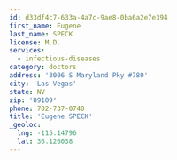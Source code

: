 ```yaml
---
id: d33df4c7-633a-4a7c-9ae8-0ba6a2e7e394
first_name: Eugene
last_name: SPECK
license: M.D.
services:
  - infectious-diseases
category: doctors
address: '3006 S Maryland Pky #780'
city: 'Las Vegas'
state: NV
zip: '89109'
phone: 702-737-0740
title: 'Eugene SPECK'
_geoloc:
  lng: -115.14796
  lat: 36.126038
---
```

